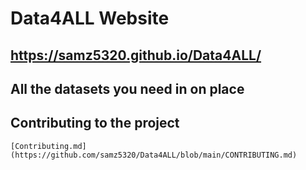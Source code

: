 # Data4ALL Website
## https://samz5320.github.io/Data4ALL/
   ## All the datasets you need in on place

## Contributing to the project
    [Contributing.md](https://github.com/samz5320/Data4ALL/blob/main/CONTRIBUTING.md)